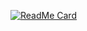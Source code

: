  [![ReadMe Card](https://github-readme-stats.vercel.app/api/pin/?username=sameer882000&theme=dark&repo=Digital-Clock
)](https://github.com/sameer882000/Digital-Clock
)
